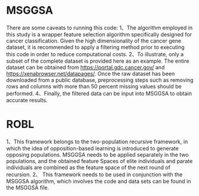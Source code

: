 # MSGGSA
There are some caveats to running this code:
1、The algorithm employed in this study is a wrapper feature selection algorithm specifically designed for cancer classification. Given the high dimensionality of the cancer gene dataset, it is recommended to apply a filtering method prior to executing this code in order to reduce computational costs. 
2、To illustrate, only a subset of the complete dataset is provided here as an example. The entire dataset can be obtained from https://portal.gdc.cancer.gov/ and https://xenabrowser.net/datapages/. Once the raw dataset has been downloaded from a public database, preprocessing steps such as removing rows and columns with more than 50 percent missing values should be performed. 
4、Finally, the filtered data can be input into MSGGSA to obtain accurate results.
# ROBL
1、This framework belongs to the two-population recursive framework, in which the idea of opposition-based learning is introduced to generate opposing populations. MSGGSA needs to be applied separately in the two populations, and the obtained feature Spaces of elite individuals and parate individuals are combined as the feature space of the next round of recursion. 
2、 This framework needs to be used in conjunction with the MSGGSA algorithm, which involves the code and data sets can be found in the MSGGSA file.
